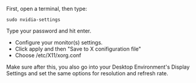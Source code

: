 First, open a terminal, then type:

```
sudo nvidia-settings
```

Type your password and hit enter.

 - Configure your monitor(s) settings.
 - Click apply and then "Save to X conifiguration file"
 - Choose /etc/X11/xorg.conf

Make sure after this, you also go into your Desktop Environment's Display Settings and set the same options for resolution and refresh rate.